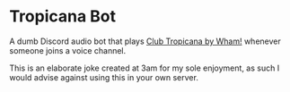 # Tropicana Bot
A dumb Discord audio bot that plays [Club Tropicana by Wham!](https://www.youtube.com/watch?v=WYX0sjP6Za8) whenever someone joins a voice channel.

This is an elaborate joke created at 3am for my sole enjoyment, as such I would advise against using this in your own server.
